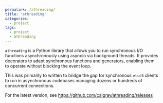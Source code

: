 ```yaml
---
permalink: /athreading/
title: "athreading"
categories:
  - project
tags:
  - project
  - athreading
---
```


`athreading` is a Python library that allows you to run synchronous I/O functions asynchronously using asyncio via background threads. It provides decorators to adapt synchronous functions and generators, enabling them to operate without blocking the event loop.

This was primarily to written to bridge the gap for synchronous `etcd3` clients to run in asynchronous codebases managing dozens or hundreds of concurrent connections.

For the latest version, see https://github.com/calgray/athreading/releases
